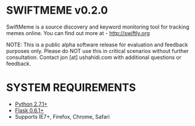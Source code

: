 SWIFTMEME v0.2.0
================
 
SwiftMeme is a source discovery and keyword monitoring tool for tracking memes online.  You can find out more at - http://swiftly.org

NOTE: This is a public alpha software release for evaluation and feedback purposes only. Please do NOT use this in critical scenarios without further consultation. Contact jon [at] ushahidi.com with additional questions or feedback.

SYSTEM REQUIREMENTS
===================

* [Python 2.7.1+](http://www.python.org/download/releases/2.7.1/)
* [Flask 0.6.1+](http://flask.pocoo.org/)
* Supports IE7+, Firefox, Chrome, Safari
